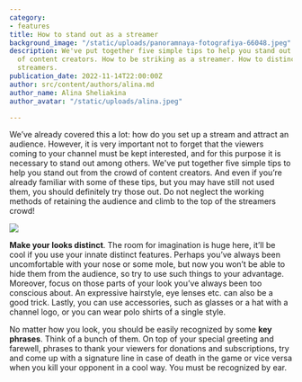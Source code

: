 ```yaml
---
category:
- features
title: How to stand out as a streamer
background_image: "/static/uploads/panoramnaya-fotografiya-66048.jpeg"
description: We've put together five simple tips to help you stand out from the crowd
  of content creators. How to be striking as a streamer. How to distinct from other
  streamers.
publication_date: 2022-11-14T22:00:00Z
author: src/content/authors/alina.md
author_name: Alina Sheliakina
author_avatar: "/static/uploads/alina.jpeg"

---
```

We’ve already covered this a lot: how do you set up a stream and attract an audience. However, it is very important not to forget that the viewers coming to your channel must be kept interested, and for this purpose it is necessary to stand out among others. We've put together five simple tips to help you stand out from the crowd of content creators. And even if you’re already familiar with some of these tips, but you may have still not used them, you should definitely try those out. Do not neglect the working methods of retaining the audience and climb to the top of the streamers crowd!

![](https://organization.gg/blog/content/images/size/w1000/2022/06/1.png)

**Make your looks distinct**. The room for imagination is huge here, it’ll be cool if you use your innate distinct features. Perhaps you’ve always been uncomfortable with your nose or some mole, but now you won’t be able to hide them from the audience, so try to use such things to your advantage. Moreover, focus on those parts of your look you’ve always been too conscious about. An expressive hairstyle, eye lenses etc. can also be a good trick. Lastly, you can use accessories, such as glasses or a hat with a channel logo, or you can wear polo shirts of a single style.

No matter how you look, you should be easily recognized by some **key phrases**. Think of a bunch of them. On top of your special greeting and farewell, phrases to thank your viewers for donations and subscriptions, try and come up with a signature line in case of death in the game or vice versa when you kill your opponent in a cool way. You must be recognized by ear.